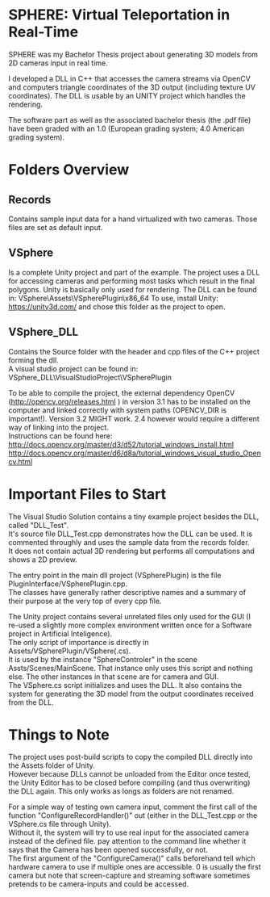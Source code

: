 # SPHERE: Virtual Teleportation in Real-Time

SPHERE was my Bachelor Thesis project about generating 3D models from 2D cameras input in real time.

I developed a DLL in C++ that accesses the camera streams via OpenCV and computers triangle coordinates of the 3D output (including texture UV coordinates).
The DLL is usable by an UNITY project which handles the rendering.

The software part as well as the associated bachelor thesis (the .pdf file) have been graded with an 1.0 (European grading system; 4.0 American grading system).
  

# Folders Overview

## Records
Contains sample input data for a hand virtualized with two cameras.
Those files are set as default input.

## VSphere
Is a complete Unity project and part of the example.
The project uses a DLL for accessing cameras and performing most tasks which result in the final polygons. Unity is basically only used for rendering.
The DLL can be found in: VSphere\Assets\VSpherePlugin\x86_64
To use, install Unity: https://unity3d.com/ and chose this folder as the project to open.

## VSphere_DLL
Contains the Source folder with the header and cpp files of the C++ project forming the dll.  
A visual studio project can be found in:   VSphere_DLL\VisualStudioProject\VSpherePlugin  

To be able to compile the project, the external dependency OpenCV (http://opencv.org/releases.html ) in version 3.1 has to be installed on the computer and linked correctly with system paths (OPENCV_DIR is important!). Version 3.2 MIGHT work. 2.4 however would require a different way of linking into the project.  
Instructions can be found here:  
http://docs.opencv.org/master/d3/d52/tutorial_windows_install.html
http://docs.opencv.org/master/d6/d8a/tutorial_windows_visual_studio_Opencv.html



# Important Files to Start

The Visual Studio Solution contains a tiny example project besides the DLL, called "DLL_Test".  
It's source file DLL_Test.cpp demonstrates how the DLL can be used. It is commented throughly and uses the sample data from the records folder.  
It does not contain actual 3D rendering but performs all computations and shows a 2D preview.

The entry point in the main dll project (VSpherePlugin) is the file PluginInterface/VSpherePlugin.cpp.  
The classes have generally rather descriptive names and a summary of their purpose at the very top of every cpp file.

The Unity project contains several unrelated files only used for the GUI (I re-used a slightly more complex environment written once for a Software project in Artificial Inteligence).  
The only script of importance is directly in   Assets/VSpherePlugin/VSphere(.cs).  
It is used by the instance "SphereControler" in the scene Assts/Scenes/MainScene. That instance only uses this script and nothing else. The other instances in that scene are for camera and GUI.  
The VSphere.cs script initializes and uses the DLL. It also contains the system for generating the 3D model from the output coordinates received from the DLL.


# Things to Note

The project uses post-build scripts to copy the compiled DLL directly into the Assets folder of Unity.  
However because DLLs cannot be unloaded from the Editor once tested, the Unity Editor has to be closed before compiling (and thus overwriting) the DLL again. This only works as longs as folders are not renamed.

For a simple way of testing own camera input, comment the first call of the function "ConfigureRecordHandler()" out (either in the DLL_Test.cpp or the VSphere.cs file through Unity).  
Without it, the system will try to use real input for the associated camera instead of the defined file. pay attention to the command line whether it says that the Camera has been opened successfully, or not.  
The first argument of the "ConfigureCamera()" calls beforehand tell which hardware camera to use if multiple ones are accessible. 0 is usually the first camera but note that screen-capture and streaming software sometimes pretends to be camera-inputs and could be accessed.
